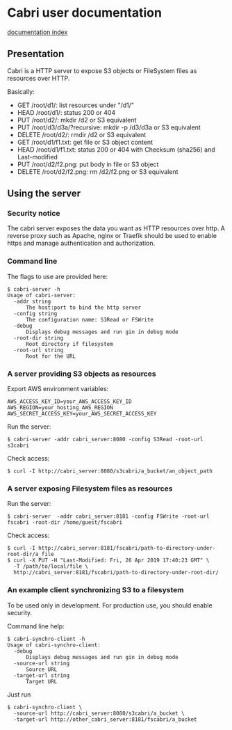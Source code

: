 # Cabri user documentation

[documentation index](../../README.md)

## Presentation

Cabri is a HTTP server to expose S3 objects or FileSystem files as resources over HTTP.

Basically:

- GET /root/d1/: list resources under "/d1/"
- HEAD /root/d1/: status 200 or 404
- PUT /root/d2/: mkdir /d2 or S3 equivalent
- PUT /root/d3/d3a/?recursive: mkdir -p /d3/d3a or S3 equivalent
- DELETE /root/d2/: rmdir /d2 or S3 equivalent
- GET /root/d1/f1.txt: get file or S3 object content
- HEAD /root/d1/f1.txt: status 200 or 404 with Checksum (sha256) and Last-modified
- PUT /root/d2/f2.png: put body in file or S3 object
- DELETE /root/d2/f2.png: rm /d2/f2.png or S3 equivalent

## Using the server

### Security notice

The cabri server exposes the data you want as HTTP resources over http.
A reverse proxy such as Apache, nginx or Traefik should be used
to enable https and manage authentication and authorization.

### Command line

The flags to use are provided here:

    $ cabri-server -h
    Usage of cabri-server:
      -addr string
          The host:port to bind the http server
      -config string
          The configuration name: S3Read or FSWrite
      -debug
          Displays debug messages and run gin in debug mode
      -root-dir string
          Root directory if filesystem
      -root-url string
          Root for the URL

### A server providing S3 objects as resources

Export AWS environment variables:

    AWS_ACCESS_KEY_ID=your_AWS_ACCESS_KEY_ID
    AWS_REGION=your_hosting_AWS_REGION
    AWS_SECRET_ACCESS_KEY=your_AWS_SECRET_ACCESS_KEY

Run the server:

    $ cabri-server -addr cabri_server:8080 -config S3Read -root-url s3cabri

Check access:

    $ curl -I http://cabri_server:8080/s3cabri/a_bucket/an_object_path

### A server exposing Filesystem files as resources

Run the server:

    $ cabri-server  -addr cabri_server:8181 -config FSWrite -root-url fscabri -root-dir /home/guest/fscabri

Check access:

    $ curl -I http://cabri_server:8181/fscabri/path-to-directory-under-root-dir/a_file
    $ curl -X PUT -H "Last-Modified: Fri, 26 Apr 2019 17:40:23 GMT" \
      -T /path/to/local/file \
      http://cabri_server:8181/fscabri/path-to-directory-under-root-dir/

### An example client synchronizing S3 to a filesystem

To be used only in development. For production use, you should enable security.

Command line help:

    $ cabri-synchro-client -h
    Usage of cabri-synchro-client:
      -debug
          Displays debug messages and run gin in debug mode
      -source-url string
          Source URL
      -target-url string
          Target URL

Just run

    $ cabri-synchro-client \
      -source-url http://cabri_server:8080/s3cabri/a_bucket \
      -target-url http://other_cabri_server:8181/fscabri/a_bucket

